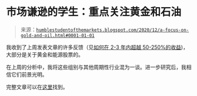 <!--yml

分类：未分类

日期：2024-05-18 02:08:02

-->

# 市场谦逊的学生：重点关注黄金和石油

> 来源：[`humblestudentofthemarkets.blogspot.com/2020/12/a-focus-on-gold-and-oil.html#0001-01-01`](https://humblestudentofthemarkets.blogspot.com/2020/12/a-focus-on-gold-and-oil.html#0001-01-01)

我收到了上周发表文章的许多反馈（见[如何在 2-3 年内超越 50-250%的收益](https://humblestudentofthemarkets.com/2020/11/28/how-to-outperform-by-50-250-over-2-3-years/))，大部分是关于黄金和能源股票的。

在上周的分析中，我将这些组别与其他周期性行业混为一谈。进一步研究后，我相信它们前景光明。

完整文章可以在[这里](https://humblestudentofthemarkets.com/2020/12/05/a-focus-on-gold-and-oil/)找到。
